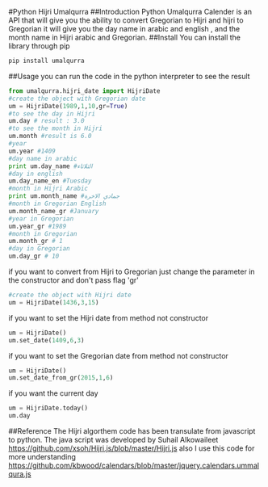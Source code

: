 #Python Hijri Umalqurra
##Introduction
Python Umalqurra Calender is an API that will give you the ability to convert Gregorian to Hijri and hijri to Gregorian
it will give you the day name in arabic and english , and the month name in Hijri arabic and Gregorian.
##Install
You can install the library through pip 
```sh
pip install umalqurra
```
##Usage
you can run the code in the python interpreter to see the result 
```py
from umalqurra.hijri_date import HijriDate
#create the object with Gregorian date 
um = HijriDate(1989,1,10,gr=True)
#to see the day in Hijri
um.day # result : 3.0
#to see the month in Hijri
um.month #result is 6.0
#year
um.year #1409
#day name in arabic
print um.day_name #الثلاثاء
#day in english
um.day_name_en #Tuesday
#month in Hijri Arabic
print um.month_name #جمادي الاخرة
#month in Gregorian English
um.month_name_gr #January
#year in Gregorian
um.year_gr #1989
#month in Gregorian
um.month_gr # 1
#day in Gregorian
um.day_gr # 10
```
if you want to convert from Hijri to Gregorian just change the parameter in the constructor and don't pass flag 'gr'
```py
#create the object with Hijri date 
um = HijriDate(1436,3,15)
```
if you want to set the Hijri date from method not constructor
```py
um = HijriDate()
um.set_date(1409,6,3)
```
if you want to set the Gregorian date from method not constructor
```py
um = HijriDate()
um.set_date_from_gr(2015,1,6)
```
if you want the current day 
```py
um = HijriDate.today()
um.day
```
##Reference
The Hijri algorthem code has been transulate from javascript to python.
The java script was developed by Suhail Alkowaileet https://github.com/xsoh/Hijri.js/blob/master/Hijri.js
also I use this code for more understanding https://github.com/kbwood/calendars/blob/master/jquery.calendars.ummalqura.js

